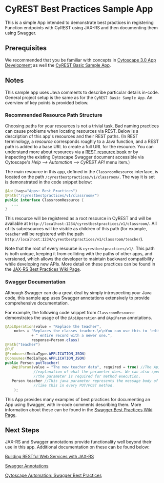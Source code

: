 # CyREST Best Practices Sample App

This is a simple App intended to demonstrate best practices in registering Function endpoints with CyREST using JAX-RS and then documenting them using Swagger.

## Prerequisites

We recommended that you be familiar with concepts in [Cytoscape 3.0 App Development](http://wiki.cytoscape.org/Cytoscape_3/AppDeveloper) as well the [CyREST Basic Sample App](./../../for-app-developers/cy-automation-cy-rest-basic-sample).

## Notes

This sample app uses Java comments to describe particular details in-code. General project setup is the same as for the ```CyREST Basic Sample App```. An overview of key points is provided below.

### Recommended Resource Path Structure

Choosing paths for your resources is not a trivial task. Bad naming practices can cause problems when locating resources via REST. Below is a description of this app's resources and their REST paths. (In REST terminology, a _resource_ corresponds roughly to a Java function, and a REST path is added to a base URL to create a full URL for the resource. You can understand more about resources via a [REST resource book](https://www.safaribooksonline.com/library/view/rest-api-design/9781449317904/) or by inspecting the existing Cytoscape Swagger document accessible via Cytoscape's _Help --> Automation --> CyREST API_ menu item.)

The main resource in this app, defined in the ```ClassroomResource``` interface, is located on the path ```/cyrestbestpractices/v1/classroom/```.  The way it is set is demonstrated in the code snippet below:

```java
@Api(tags="Apps: Best Practices")
@Path("/cyrestbestpractices/v1/classroom/")
public interface ClassroomResource {
   ...
}
```

This resource will be registered as a root resource in CyREST and will be available at ```http://localhost:1234/cyrestbestpractices/v1/classroom/```. All of its subresources will be visible as children of this path (for example, ```teacher``` will be registered with the path ```http://localhost:1234/cyrestbestpractices/v1/classroom/teacher```).

Note that the root of every resource is ```cyrestbestpractices/v1/```. This path is both unique, keeping it from colliding with the paths of other apps, and versioned, which allows the developer to maintain backward compatibility while developing new APIs. More detail on these practices can be found in the [JAX-RS Best Practices Wiki Page](./../../../../wiki/App-Developers:-JAX-RS-Best-Practices#app-resource-paths). 

### Swagger Documentation

Although Swagger can do a great deal by simply introspecting your Java code, this sample app uses Swagger annotations extensively to provide comprehensive documentation.

For example, the following code snippet from ```ClassroomResource``` demonstrates the usage of the ```@ApiOperation``` and ```@ApiParam``` annotations.

```java
@ApiOperation(value = "Replace the teacher",
	notes = "Replaces the classes teacher.\n\nYou can use this to 'edit' the teacher's information by replacing their "
			+ " entire record with a newer one.", 
			response=Person.class)
@Path("teacher")
@PUT
@Produces(MediaType.APPLICATION_JSON)
@Consumes(MediaType.APPLICATION_JSON)
public Person putTeacher(
   @ApiParam(value = "The new teacher data", required = true) //The ApiParam annotation lets us add a brief 
    		 //explanation of what the parameter does. We can also specify a few useful features, like whether or not 
    		 //the parameter is required for method execution.
   Person teacher //This java parameter represents the message body of a request. JAX-RX expects one parameter 
    		 //like this in every PUT/POST method. 
    );
```

This App provides many examples of best practices for documenting an App using Swagger, with in-code comments describing them. More information about these can be found in the [Swagger Best Practices Wiki Page](./../../../../wiki/App-Developers:-Swagger-Best-Practices).

## Next Steps

JAX-RS and Swagger annotations provide functionality well beyond their use in this app. Additional documentation on these can be found below:

[Building RESTful Web Services with JAX-RS](https://docs.oracle.com/javaee/7/tutorial/jaxrs.htm#GIEPU)

[Swagger Annotations](https://github.com/swagger-api/swagger-core/wiki/Annotations-1.5.X)

[Cytoscape Automation: Swagger Best Practices](./../../../../wiki/App-Developers:-Swagger-Best-Practices)
